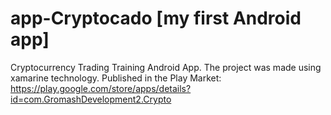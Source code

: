 # app-Cryptocado [my first Android app]
Cryptocurrency Trading Training Android App. The project was made using xamarine technology. Published in the Play Market: https://play.google.com/store/apps/details?id=com.GromashDevelopment2.Crypto
